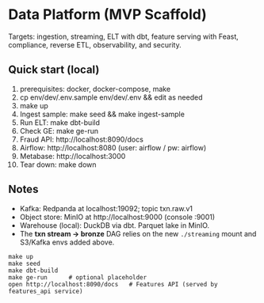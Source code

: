 # Data Platform (MVP Scaffold)
Targets: ingestion, streaming, ELT with dbt, feature serving with Feast, compliance, reverse ETL, observability, and security.

## Quick start (local)
1) prerequisites: docker, docker-compose, make
2) cp env/dev/.env.sample env/dev/.env && edit as needed
3) make up
4) Ingest sample: make seed && make ingest-sample
5) Run ELT: make dbt-build
6) Check GE: make ge-run
7) Fraud API: http://localhost:8090/docs
8) Airflow: http://localhost:8080  (user: airflow / pw: airflow)
9) Metabase: http://localhost:3000
10) Tear down: make down

## Notes
- Kafka: Redpanda at localhost:19092; topic txn.raw.v1
- Object store: MinIO at http://localhost:9000 (console :9001)
- Warehouse (local): DuckDB via dbt. Parquet lake in MinIO.
- The **txn stream → bronze** DAG relies on the new `./streaming` mount and S3/Kafka envs added above.

```
make up
make seed
make dbt-build
make ge-run      # optional placeholder
open http://localhost:8090/docs   # Features API (served by features_api service)
```
